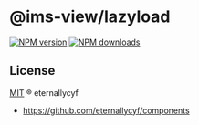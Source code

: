 # @ims-view/lazyload

[![NPM version][version-image]][version-url] [![NPM downloads][download-image]][download-url]

## License

[MIT](../../LICENSE) ® eternallycyf

<!-- npm url -->

[version-image]: http://img.shields.io/npm/v/@ims-view/lazyload.svg?color=deepgreen&label=latest
[version-url]: http://npmjs.org/package/@ims-view/lazyload
[download-image]: https://img.shields.io/npm/dm/@ims-view/lazyload.svg
[download-url]: https://npmjs.org/package/@ims-view/lazyload

<!-- repo url -->

- https://github.com/eternallycyf/components
